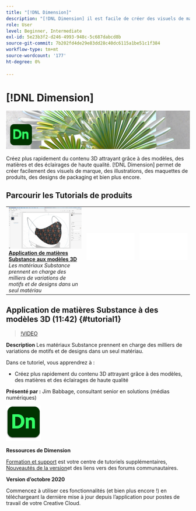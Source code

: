 ```yaml
---
title: "[!DNL Dimension]"
description: "[!DNL Dimension] il est facile de créer des visuels de marque, des illustrations, des maquettes de produits, des designs de packaging et bien plus encore."
role: User
level: Beginner, Intermediate
exl-id: 5e23b3f2-d246-4993-948c-5c687dabcd8b
source-git-commit: 7b202fd4de29e83dd28c40dc6115a1be51c1f384
workflow-type: tm+mt
source-wordcount: '177'
ht-degree: 0%

---
```


# [!DNL Dimension]

![Image de héros du tutoriel](../assets/Dimenio.jpg)

Créez plus rapidement du contenu 3D attrayant grâce à des modèles, des matières et des éclairages de haute qualité. [!DNL Dimension] permet de créer facilement des visuels de marque, des illustrations, des maquettes de produits, des designs de packaging et bien plus encore.

## Parcourir les Tutorials de produits

<table style="table-layout:fixed">
<tr>
 <td>
   <a href="dimension.md#tutorial1">
      <img alt="Application de matières Substance aux modèles 3D" src="../assets/dimension_substanceAndGraphics_babbage_thumbnail.jpg" />
   </a>
    <div>
   <a href="dimension.md#tutorial1"><strong>Application de matières Substance aux modèles 3D</strong></a>
    </div>
    <em>Les matériaux Substance prennent en charge des milliers de variations de motifs et de designs dans un seul matériau</em>
    <br>
  </td>
  <td>
    <img alt="Espaceur" src="../assets/Whitespacer.png" />
    <div>
    <br>
  </td>
  <td>
    <img alt="Espaceur" src="../assets/Whitespacer.png" />
    <div>
    <br>
  </td>
</tr>
</table>

## Application de matières Substance à des modèles 3D (11:42) {#tutorial1}

>[!VIDEO](https://video.tv.adobe.com/v/326944?hidetitle=true)

**Description**
Les matériaux Substance prennent en charge des milliers de variations de motifs et de designs dans un seul matériau.

Dans ce tutoriel, vous apprendrez à :
* Créez plus rapidement du contenu 3D attrayant grâce à des modèles, des matières et des éclairages de haute qualité

**Présenté par :**
Jim Babbage, consultant senior en solutions (médias numériques)

![Logo Dimension](../assets/dn_appicon_96.png)

**Ressources de Dimension**

[Formation et support](https://helpx.adobe.com/support/dimension.html) est votre centre de tutoriels supplémentaires, [Nouveautés de la version](https://helpx.adobe.com/dimension/user-guide.html/dimension/using/whats-new.ug.html)et des liens vers des forums communautaires.

**Version d’octobre 2020**

Commencez à utiliser ces fonctionnalités (et bien plus encore !) en téléchargeant la dernière mise à jour depuis l’application pour postes de travail de votre Creative Cloud.
